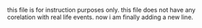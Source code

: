 this file is for instruction purposes only.
this file does not have any corelation with real life events.
now i am finally adding a new line.


